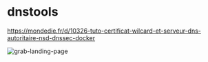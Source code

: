 # dnstools


https://mondedie.fr/d/10326-tuto-certificat-wilcard-et-serveur-dns-autoritaire-nsd-dnssec-docker


![grab-landing-page](https://asciinema.org/a/SIhVJ9yd1C6e8TweFMMzNh20n)




